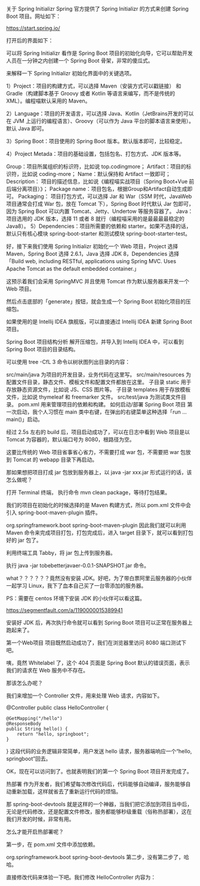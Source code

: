 关于 Spring Initializr
Spring 官方提供了 Spring Initializr 的方式来创建 Spring Boot 项目。网址如下：

https://start.spring.io/

打开后的界面如下：



可以将 Spring Initializr 看作是 Spring Boot 项目的初始化向导，它可以帮助开发人员在一分钟之内创建一个 Spring Boot 骨架，非常的傻瓜式。

来解释一下 Spring Initializr 初始化界面中的关键选项。

1）Project：项目的构建方式，可以选择 Maven（安装方式可以戳链接） 和 Gradle（构建脚本基于 Groovy 或者 Kotlin 等语言来编写，而不是传统的 XML）。编程喵默认采用的 Maven。

2）Language：项目的开发语言，可以选择 Java、Kotlin（JetBrains开发的可以在 JVM 上运行的编程语言）、Groovy（可以作为 Java 平台的脚本语言来使用）。默认 Java 即可。

3）Spring Boot：项目使用的 Spring Boot 版本。默认版本即可，比较稳定。

4）Project Metada：项目的基础设置，包括包名、打包方式、JDK 版本等。

Group：项目所属组织的标识符，比如说 top.codingmore；
Artifact：项目的标识符，比如说 coding-more；
Name：默认保持和 Artifact 一致即可；
Description： 项目的描述信息，比如说《编程喵实战项目（Spring Boot+Vue 前后端分离项目）》；
Package name：项目包名，根据Group和Artifact自动生成即可。
Packaging： 项目打包方式，可以选择 Jar 和 War（SSM 时代，JavaWeb 项目通常会打成 War 包，放在 Tomcat 下），Spring Boot 时代默认 Jar 包即可，因为 Spring Boot 可以内置 Tomcat、Jetty、Undertow 等服务容器了。
Java：项目选用的 JDK 版本，选择 11 或者 8 就行（编程喵采用的是最最最最稳定的 Java8）。
5）Dependencies：项目所需要的依赖和 starter。如果不选择的话，默认只有核心模块 spring-boot-starter 和测试模块 spring-boot-starter-test。

好，接下来我们使用 Spring Initializr 初始化一个 Web 项目，Project 选择 Maven，Spring Boot 选择 2.6.1，Java 选择 JDK 8，Dependencies 选择「Build web, including RESTful, applications using Spring MVC. Uses Apache Tomcat as the default embedded container.」



这预示着我们会采用 SpringMVC 并且使用 Tomcat 作为默认服务器来开发一个 Web 项目。

然后点击底部的「generate」按钮，就会生成一个 Spring Boot 初始化项目的压缩包。



如果使用的是 Intellij IDEA 旗舰版，可以直接通过 Intellij IDEA 新建 Spring Boot 项目。



Spring Boot 项目结构分析
解开压缩包，并导入到 Intellij IDEA 中，可以看到 Spring Boot 项目的目录结构。



可以使用 tree  -CfL 3 命令以树状图列出目录的内容：



src/main/java 为项目的开发目录，业务代码在这里写。
src/main/resources 为配置文件目录，静态文件、模板文件和配置文件都放在这里。
子目录 static 用于存放静态资源文件，比如说 JS、CSS 图片等。
子目录 templates 用于存放模板文件，比如说 thymeleaf 和 freemarker 文件。
src/test/java 为测试类文件目录。
pom.xml 用来管理项目的依赖和构建。
如何启动/部署 Spring Boot 项目
第一次启动，我个人习惯在 main 类中右键，在弹出的右键菜单这种选择「run ... main()」启动。



经过 2.5s 左右的 build 后，项目启动成功了，可以在日志中看到 Web 项目是以 Tomcat 为容器的，默认端口号为 8080，根路径为空。



这要比传统的 Web 项目省事省心省力，不需要打成 war 包，不需要把 war 包放到 Tomcat 的 webapp 目录下再启动。

那如果想把项目打成 jar 包放到服务器上，以 java -jar xxx.jar 形式运行的话，该怎么做呢？

打开 Terminal 终端， 执行命令 mvn clean package，等待打包结果。



我们的项目在初始化的时候选择的是 Maven 构建方式，所以 pom.xml 文件中会引入 spring-boot-maven-plugin 插件。

<build>
  <plugins>
    <plugin>
      <groupId>org.springframework.boot</groupId>
      <artifactId>spring-boot-maven-plugin</artifactId>
    </plugin>
  </plugins>
</build>
因此我们就可以利用 Maven 命令来完成项目打包，打包完成后，进入 target 目录下，就可以看到打包好的 jar 包了。



利用终端工具 Tabby，将 jar 包上传到服务器。



执行 java -jar tobebetterjavaer-0.0.1-SNAPSHOT.jar 命令。



what？？？？？？竟然没有安装 JDK。好吧，为了带白票阿里云服务器的小伙伴一起学习 Linux，我下了血本自己买了一台零添加的服务器。

PS：需要在 centos 环境下安装 JDK 的小伙伴可以看这篇。

https://segmentfault.com/a/1190000015389941

安装好 JDK 后，再次执行命令就可以看到 Spring Boot 项目可以正常在服务器上跑起来了。



第一个Web项目
项目既然启动成功了，我们在浏览器里访问 8080 端口测试下吧。



咦，竟然 Whitelabel 了，这个 404 页面是 Spring Boot 默认的错误页面，表示我们的请求在 Web 服务中不存在。

那该怎么办呢？

我们来增加一个 Controller 文件，用来处理 Web 请求，内容如下。

@Controller
public class HelloController {
    
    @GetMapping("/hello")
    @ResponseBody
    public String hello() {
        return "hello, springboot";
    }
}
这段代码的业务逻辑非常简单，用户发送 hello 请求，服务器端响应一个“hello, springboot”回去。



OK，现在可以访问到了。也就表明我们的第一个 Spring Boot 项目开发完成了。

热部署
作为开发者，我们希望每次修改代码后，代码能够自动编译，服务能够自动重新加载，这样就省去了重新运行代码的烦恼。

那 spring-boot-devtools 就是这样的一个神器，当我们把它添加到项目当中后，无论是代码修改，还是配置文件修改，服务都能够秒级重载（俗称热部署），这在我们开发的时候，非常有用。

怎么才能开启热部署呢？

第一步，在 pom.xml 文件中添加依赖。

<dependency>
    <groupId>org.springframework.boot</groupId>
    <artifactId>spring-boot-devtools</artifactId>
</dependency>
第二步，没有第二步了，哈哈。

直接修改代码来体验一下吧。我们修改 HelloController 内容为：

